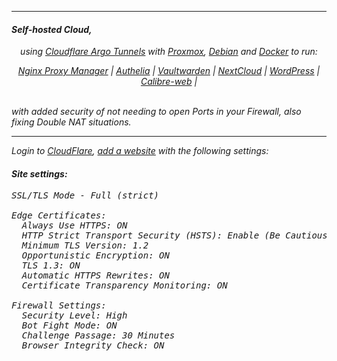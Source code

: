   
---  
  
#### *Self-hosted Cloud,*
<p align="center">
<i>using <a href="https://www.cloudflare.com/products/tunnel/">Cloudflare Argo Tunnels</a> with <a href="https://www.proxmox.com/">Proxmox</a>, <a href="https://www.debian.org/">Debian</a> and <a href="https://www.docker.com/">Docker</a> to run: 
</p>    
  
<p align="center">
  <a href="https://github.com/vdarkobar/home-cloud/tree/main/npm">Nginx Proxy Manager</a> |
  <a href="https://github.com/vdarkobar/Authelia">Authelia</a> |
  <a href="https://github.com/vdarkobar/Vaultwarden">Vaultwarden</a> |  
  <a href="https://github.com/vdarkobar/NC">NextCloud</a> |  
  <a href="https://github.com/vdarkobar/WP">WordPress</a> |  
  <a href="https://github.com/vdarkobar/Calibre-web">Calibre-web</a> |  
  <br><br>
</p>  
  
with added security of not needing to open *Ports* in your *Firewall*, also fixing *Double NAT* situations.
  
---  
    
Login to <a href="https://dash.cloudflare.com/">CloudFlare</a>, <a href="https://support.cloudflare.com/hc/en-us/articles/201720164-Creating-a-Cloudflare-account-and-adding-a-website">add a website</a> with the following settings:

#### Site settings:  

<pre>
SSL/TLS Mode - Full (strict)  

Edge Certificates:  
  Always Use HTTPS: ON  
  HTTP Strict Transport Security (HSTS): Enable (Be Cautious)  
  Minimum TLS Version: 1.2  
  Opportunistic Encryption: ON  
  TLS 1.3: ON  
  Automatic HTTPS Rewrites: ON  
  Certificate Transparency Monitoring: ON   
  
Firewall Settings:  
  Security Level: High  
  Bot Fight Mode: ON  
  Challenge Passage: 30 Minutes  
  Browser Integrity Check: ON  
</pre>

